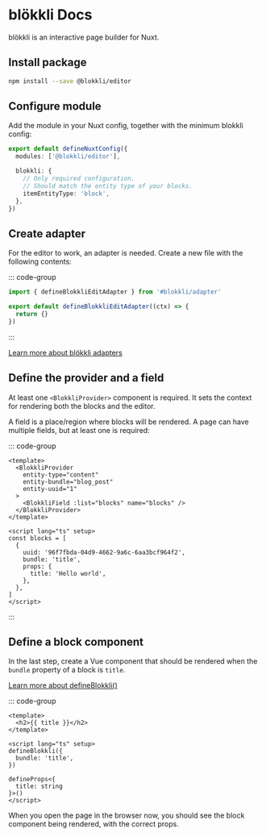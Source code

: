 # blökkli Docs

blökkli is an interactive page builder for Nuxt.

## Install package

```sh
npm install --save @blokkli/editor
```

## Configure module

Add the module in your Nuxt config, together with the minimum blokkli config:

```typescript
export default defineNuxtConfig({
  modules: ['@blokkli/editor'],

  blokkli: {
    // Only required configuration.
    // Should match the entity type of your blocks.
    itemEntityType: 'block',
  },
})
```

## Create adapter

For the editor to work, an adapter is needed. Create a new file with the
following contents:

::: code-group

```typescript [~/app/blokkli.editAdapter.ts]
import { defineBlokkliEditAdapter } from '#blokkli/adapter'

export default defineBlokkliEditAdapter((ctx) => {
  return {}
})
```

:::

[Learn more about blökkli adapters](/adapter/overview)

## Define the provider and a field

At least one `<BlokkliProvider>` component is required. It sets the context for
rendering both the blocks and the editor.

A field is a place/region where blocks will be rendered. A page can have
multiple fields, but at least one is required:

::: code-group

```vue [~/pages/example.vue]
<template>
  <BlokkliProvider
    entity-type="content"
    entity-bundle="blog_post"
    entity-uuid="1"
  >
    <BlokkliField :list="blocks" name="blocks" />
  </BlokkliProvider>
</template>

<script lang="ts" setup>
const blocks = [
  {
    uuid: '96f7fbda-04d9-4662-9a6c-6aa3bcf964f2',
    bundle: 'title',
    props: {
      title: 'Hello world',
    },
  },
]
</script>
```

:::

## Define a block component

In the last step, create a Vue component that should be rendered when the
`bundle` property of a block is `title`.

[Learn more about defineBlokkli()](/define-blokkli)

::: code-group

```vue [~/components/Blocks/Title.vue]
<template>
  <h2>{{ title }}</h2>
</template>

<script lang="ts" setup>
defineBlokkli({
  bundle: 'title',
})

defineProps<{
  title: string
}>()
</script>
```

When you open the page in the browser now, you should see the block component
being rendered, with the correct props.
